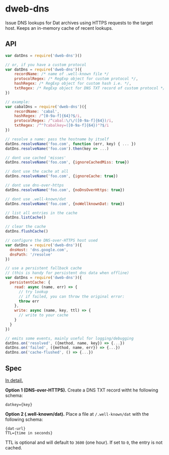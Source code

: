 # dweb-dns

Issue DNS lookups for Dat archives using HTTPS requests to the target host. Keeps an in-memory cache of recent lookups.

## API

```js
var datDns = require('dweb-dns')()

// or, if you have a custom protocol
var datDns = require('dweb-dns')({
    recordName: /* name of .well-known file */
    protocolRegex: /* RegExp object for custom protocol */,
    hashRegex: /* RegExp object for custom hash i.e. */,
    txtRegex: /* RegExp object for DNS TXT record of custom protocol */,
})

// example: 
var cabalDns = require('dweb-dns')({
    recordName: 'cabal',
    hashRegex: /^[0-9a-f]{64}?$/i,
    protocolRegex: /^cabal:\/\/([0-9a-f]{64})/i,
    txtRegex: /^"?cabalkey=([0-9a-f]{64})"?$/i
})

// resolve a name: pass the hostname by itself
datDns.resolveName('foo.com', function (err, key) { ... })
datDns.resolveName('foo.com').then(key => ...)

// dont use cached 'misses'
datDns.resolveName('foo.com', {ignoreCachedMiss: true})

// dont use the cache at all
datDns.resolveName('foo.com', {ignoreCache: true})

// dont use dns-over-https
datDns.resolveName('foo.com', {noDnsOverHttps: true})

// dont use .well-known/dat
datDns.resolveName('foo.com', {noWellknownDat: true})

// list all entries in the cache
datDns.listCache()

// clear the cache
datDns.flushCache()

// configure the DNS-over-HTTPS host used
var datDns = require('dweb-dns')({
  dnsHost: 'dns.google.com',
  dnsPath: '/resolve'
})

// use a persistent fallback cache
// (this is handy for persistent dns data when offline)
var datDns = require('dweb-dns')({
  persistentCache: {
    read: async (name, err) => {
      // try lookup
      // if failed, you can throw the original error:
      throw err
    },
    write: async (name, key, ttl) => {
      // write to your cache
    }
  }
})

// emits some events, mainly useful for logging/debugging
datDns.on('resolved', ({method, name, key}) => {...})
datDns.on('failed', ({method, name, err}) => {...})
datDns.on('cache-flushed', () => {...})
```

## Spec

[In detail.](https://www.datprotocol.com/deps/0005-dns/)

**Option 1 (DNS-over-HTTPS).** Create a DNS TXT record witht he following schema:

```
datkey={key}
```

**Option 2 (.well-known/dat).** Place a file at `/.well-known/dat` with the following schema:

```
{dat-url}
TTL={time in seconds}
```

TTL is optional and will default to `3600` (one hour). If set to `0`, the entry is not cached.
